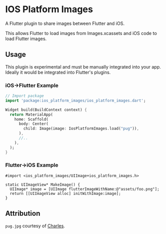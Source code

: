 # IOS Platform Images

A Flutter plugin to share images between Flutter and iOS.

This allows Flutter to load images from Images.xcassets and iOS code to load
Flutter images.

## Usage

This plugin is experimental and must be manually integrated into your app.
Ideally it would be integrated into Flutter's plugins.

### iOS->Flutter Example

``` dart
// Import package
import 'package:ios_platform_images/ios_platform_images.dart';

Widget build(BuildContext context) {
  return MaterialApp(
    home: Scaffold(
      body: Center(
        child: Image(image: IosPlatformImages.load("pug")),
      ),
      //..
    ),
  );
}
```

### Flutter->iOS Example

```objc
#import <ios_platform_images/UIImage+ios_platform_images.h>

static UIImageView* MakeImage() {
  UIImage* image = [UIImage flutterImageWithName:@"assets/foo.png"];
  return [[UIImageView alloc] initWithImage:image];
}
```


## Attribution ##
`pug.jpg` courtesy of [Charles](https://www.pexels.com/photo/adult-black-pug-1851164/).
